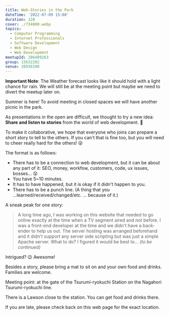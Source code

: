 ```yaml
---
title: Web-Stories in the Park
dateTime: '2022-07-09 15:00'
duration: 120
cover: ./734800.webp
topics:
  - Computer Programming
  - Internet Professionals
  - Software Development
  - Web Design
  - Web Development
meetupId: 286489263
group: 15632202
venue: 26936190
---
```


**Important Note**: The Weather forecast looks like it should hold with a light chance for rain. We will still be at the meeting point but maybe we need to divert the meetup later on.

Summer is here! To avoid meeting in closed spaces we will have another picnic in the park.

As presentations in the open are difficult, we thought to try a new idea: **Share and listen to stories** from the world of web development. 🤯

To make it collaborative, we hope that everyone who joins can prepare a short story to tell to the others. If you can't that is fine too, but you will need to cheer really hard for the others! 😜

The format is as follows:

* There has to be a connection to web development, but it can be about any part of it: SEO, money, workfow, customers, code, ux issues, bosses... 😲
* You have 5\~10 minutes.
* It has to have happened, but it is okay if it didn't happen to you.
* There has to be a punch line. (A thing that you ...learned/received/changed/etc. ... because of it.)

A sneak peak for one story:

> A long time ago, I was working on this website that needed to go online exactly at the time when a TV segment aired and not before. I was a front-end developer at the time and we didn't have a back-ender to help us out. The server hosting was arranged beforehand and it didn't support any server side scripting but was just a simple Apache server. What to do? I figured it would be best to... *(to be continued)*

Intrigued? 😉 Awesome!

Besides a story, please bring a mat to sit on and your own food and drinks. Families are welcome.

Meeting point: at the gate of the Tsurumi-ryokuchi Station on the Nagahori Tsurumi-ryokuchi line.

There is a Lawson close to the station. You can get food and drinks there.

If you are late, please check back on this web page for the exact location.
